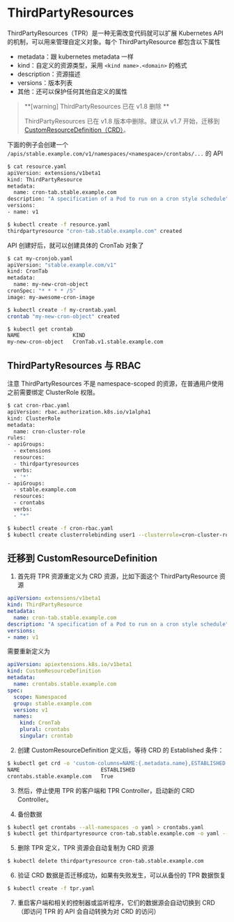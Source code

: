 # ThirdPartyResources

ThirdPartyResources（TPR）是一种无需改变代码就可以扩展 Kubernetes API 的机制，可以用来管理自定义对象。每个 ThirdPartyResource 都包含以下属性

- metadata：跟 kubernetes metadata 一样
- kind：自定义的资源类型，采用 `<kind mame>.<domain>` 的格式
- description：资源描述
- versions：版本列表
- 其他：还可以保护任何其他自定义的属性

> **[warning] ThirdPartyResources 已在 v1.8 删除 **
>
> ThirdPartyResources 已在 v1.8 版本中删除。建议从 v1.7 开始，迁移到 [CustomResourceDefinition（CRD）](customresourcedefinition.md)。

下面的例子会创建一个 `/apis/stable.example.com/v1/namespaces/<namespace>/crontabs/...` 的 API

```sh
$ cat resource.yaml
apiVersion: extensions/v1beta1
kind: ThirdPartyResource
metadata:
  name: cron-tab.stable.example.com
description: "A specification of a Pod to run on a cron style schedule"
versions:
- name: v1

$ kubectl create -f resource.yaml
thirdpartyresource "cron-tab.stable.example.com" created
```

API 创建好后，就可以创建具体的 CronTab 对象了

```sh
$ cat my-cronjob.yaml
apiVersion: "stable.example.com/v1"
kind: CronTab
metadata:
  name: my-new-cron-object
cronSpec: "* * * * /5"
image: my-awesome-cron-image

$ kubectl create -f my-crontab.yaml
crontab "my-new-cron-object" created

$ kubectl get crontab
NAME                 KIND
my-new-cron-object   CronTab.v1.stable.example.com
```

## ThirdPartyResources 与 RBAC

注意 ThirdPartyResources 不是 namespace-scoped 的资源，在普通用户使用之前需要绑定 ClusterRole 权限。

```sh
$ cat cron-rbac.yaml
apiVersion: rbac.authorization.k8s.io/v1alpha1
kind: ClusterRole
metadata:
  name: cron-cluster-role
rules:
- apiGroups:
  - extensions
  resources:
  - thirdpartyresources
  verbs:
  - '*'
- apiGroups:
  - stable.example.com
  resources:
  - crontabs
  verbs:
  - "*"

$ kubectl create -f cron-rbac.yaml
$ kubectl create clusterrolebinding user1 --clusterrole=cron-cluster-role --user=user1 --user=user2 --group=group1
```

## 迁移到 CustomResourceDefinition

1. 首先将 TPR 资源重定义为 CRD 资源，比如下面这个 ThirdPartyResource 资源

```yaml
apiVersion: extensions/v1beta1
kind: ThirdPartyResource
metadata:
  name: cron-tab.stable.example.com
description: "A specification of a Pod to run on a cron style schedule"
versions:
- name: v1
```

需要重新定义为

```yaml
apiVersion: apiextensions.k8s.io/v1beta1
kind: CustomResourceDefinition
metadata:
  name: crontabs.stable.example.com
spec:
  scope: Namespaced
  group: stable.example.com
  version: v1
  names:
    kind: CronTab
    plural: crontabs
    singular: crontab
```

2. 创建 CustomResourceDefinition 定义后，等待 CRD 的 Established 条件：

```sh
$ kubectl get crd -o 'custom-columns=NAME:{.metadata.name},ESTABLISHED:{.status.conditions[?(@.type=="Established")].status}'
NAME                          ESTABLISHED
crontabs.stable.example.com   True
```

3. 然后，停止使用 TPR 的客户端和 TPR Controller，启动新的 CRD Controller。

4. 备份数据

```sh
$ kubectl get crontabs --all-namespaces -o yaml > crontabs.yaml
$ kubectl get thirdpartyresource cron-tab.stable.example.com -o yaml --export > tpr.yaml
```

5. 删除 TPR 定义，TPR 资源会自动复制为 CRD 资源

```sh
$ kubectl delete thirdpartyresource cron-tab.stable.example.com
```

6. 验证 CRD 数据是否迁移成功，如果有失败发生，可以从备份的 TPR 数据恢复

```sh
$ kubectl create -f tpr.yaml
```

7. 重启客户端和相关的控制器或监听程序，它们的数据源会自动切换到 CRD（即访问 TPR 的 API 会自动转换为对 CRD 的访问）
